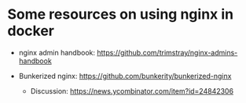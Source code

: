 # Some resources on using nginx in docker

- nginx admin handbook: https://github.com/trimstray/nginx-admins-handbook

- Bunkerized nginx: https://github.com/bunkerity/bunkerized-nginx
    - Discussion: https://news.ycombinator.com/item?id=24842306
